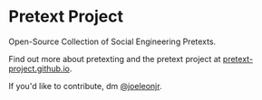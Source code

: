 # Pretext Project
Open-Source Collection of Social Engineering Pretexts. 

Find out more about pretexting and the pretext project at [pretext-project.github.io](https://pretext-project.github.io.). 

If you'd like to contribute, dm [@joeleonjr](https://twitter.com/joeleonjr).
